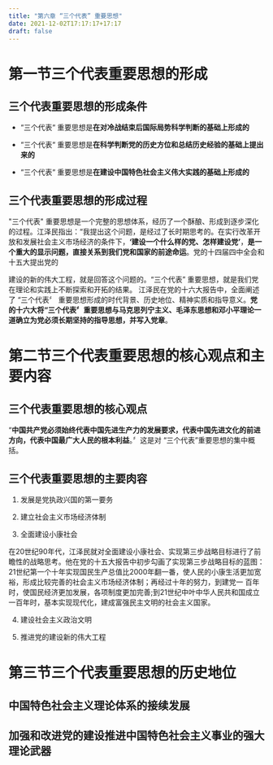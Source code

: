 ```yaml
---
title: "第六章 “三个代表” 重要思想"
date: 2021-12-02T17:17:17+17:17
draft: false
---
```


<!--more-->

# 第一节三个代表重要思想的形成

## 三个代表重要思想的形成条件

- “三个代表“ 重要思想是**在对冷战结束后国际局势科学判断的基础上形成的**

- “三个代表“ 重要思想是**在科学判断党的历史方位和总结历史经验的基础上提出来的**

- “三个代表“ 重要思想是**在建设中国特色社会主义伟大实践的基础上形成的**

## 三个代表重要思想的形成过程

"三个代表" 重要思想是一个完整的思想体系，经历了一个酥酿、形成到逐步深化的过程。江泽民指出：“我提出这个问题，是经过了长时期思考的。在实行改革开放和发展社会主义市场经济的条件下，**‘建设一个什么样的党、怎样建设党’**，**是一个重大的显示问题，直接关系到我们党和国家的前途命运**。党的十四届四中全会和十五大提出党的

建设的新的伟大工程，就是回答这个问题的。“三个代表” 重要思想，就是我们党在理论和实践上不断探索和开拓的结果。
江泽民在党的十六大报告中，全面阐述了 “三个代表〞 重要思想形成的时代背景、历史地位、精神实质和指导意义。**党的十六大将“三个代表〞重要思想与马克思列宁主义、毛泽东思想和邓小平理论一道确立为党必须长期坚持的指导思想，并写入党章**。

# 第二节三个代表重要思想的核心观点和主要内容

## 三个代表重要思想的核心观点

“**中国共产党必须始终代表中国先进生产力的发展要求，代表中国先进文化的前进方向，代表中国最广大人民的根本利益**。〞这是对 “三个代表”重要思想的集中概括。

## 三个代表重要思想的主要肉容

1. 发展是党执政兴国的第一要务

2. 建立社会主义市场经济体制

3. 全面建设小康社会

在20世纪90年代，江泽民就对全面建设小康社会、实现第三步战略目标进行了前瞻性的战略思考。他在党的十五大报告中初步勾画了实现第三步战略目标的蓝图：21世纪第一个十年实现国民生产总值比2000年翻一番，使人民的小康生活更加宽裕，形成比较完善的社会主义市场经济体制；再经过十年的努力，到建党一 百年时，使国民经济更加发展，各项制度更加完善;到21世纪中叶中华人民共和国成立一百年时，基本实现现代化，建成富强民主文明的社会主义国家。

4. 建设社会主义政治文明

5. 推进党的建设新的伟大工程

# 第三节三个代表重要思想的历史地位

## 中国特色社会主义理论体系的接续发展

## 加强和改进党的建设推进中国特色社会主义事业的强大理论武器
